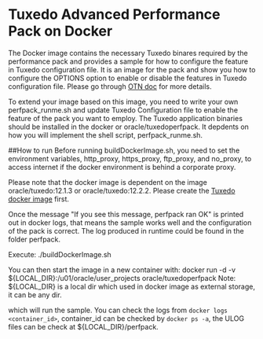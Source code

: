 Tuxedo Advanced Performance Pack on Docker
===============
The Docker image contains the necessary Tuxedo binares required by the performance pack and provides a sample for how to configure the feature in Tuxedo configuration file. It is an image for the pack and show you how to configure the OPTIONS option to enable or disable the features in Tuxedo configuration file. Please go through [OTN doc](http://docs.oracle.com/cd/E72452_01/tuxedo/docs1222/xpp/index.html) for more details.

To extend your image based on this image, you need to write your own perfpack_runme.sh and update Tuxedo Configuration file to enable the feature of the pack you want to employ. The Tuxedo application binaries should be installed in the docker or oracle/tuxedoperfpack. It depdents on how you will implement the shell script, perfpack_runme.sh.

##How to run
Before running buildDockerImage.sh, you need to set the environment variables, http_proxy, https_proxy, ftp_proxy, and no_proxy, to access internet if the docker environment is behind a corporate proxy.

Please note that the docker image is dependent on the image oracle/tuxedo:12.1.3 or oracle/tuxedo:12.2.2. Please create the [Tuxedo docker image](../core) first.

Once the message "If you see this message, perfpack ran OK" is printed out in docker logs, that means the sample works well and the configuration of the pack is correct. The log produced in runtime could be found in the folder perfpack.

Execute:
./buildDockerImage.sh

You can then start the image in a new container with:
docker run -d -v \${LOCAL_DIR}:/u01/oracle/user_projects oracle/tuxedoperfpack
Note: \${LOCAL_DIR} is a local dir which used in docker image as external storage, it can be any dir.

which will run the sample. You can check the logs from `docker logs <container_id>`, container_id can be checked by `docker ps -a`, the ULOG files can be check at \${LOCAL_DIR}/perfpack.

